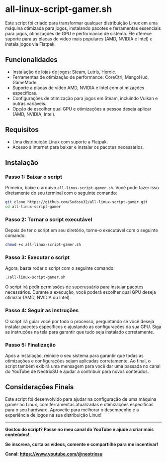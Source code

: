 
# all-linux-script-gamer.sh

Este script foi criado para transformar qualquer distribuição Linux em uma máquina otimizada para jogos, instalando pacotes e ferramentas essenciais para jogos, otimizações de GPU e performance de sistema. Ele oferece suporte para as placas de vídeo mais populares (AMD, NVIDIA e Intel) e instala jogos via Flatpak.

## Funcionalidades

- Instalação de lojas de jogos: Steam, Lutris, Heroic.
- Ferramentas de otimização de performance: CoreCtrl, MangoHud, GameMode.
- Suporte a placas de vídeo AMD, NVIDIA e Intel com otimizações específicas.
- Configurações de otimização para jogos em Steam, incluindo Vulkan e outras variáveis.
- Opção de escolher qual GPU e otimizações a pessoa deseja aplicar (AMD, NVIDIA, Intel).

## Requisitos

- Uma distribuição Linux com suporte a Flatpak.
- Acesso à internet para baixar e instalar os pacotes necessários.

## Instalação

### Passo 1: Baixar o script

Primeiro, baixe o arquivo `all-linux-script-gamer.sh`. Você pode fazer isso diretamente do seu terminal com o seguinte comando:

```bash
git clone https://github.com/Sudosu32/all-linux-script-gamer.git
cd all-linux-script-gamer
```

### Passo 2: Tornar o script executável

Depois de ter o script em seu diretório, torne-o executável com o seguinte comando:

```bash
chmod +x all-linux-script-gamer.sh
```

### Passo 3: Executar o script

Agora, basta rodar o script com o seguinte comando:

```bash
./all-linux-script-gamer.sh
```

O script irá pedir permissões de superusuário para instalar pacotes necessários. Durante a execução, você poderá escolher qual GPU deseja otimizar (AMD, NVIDIA ou Intel).

### Passo 4: Seguir as instruções

O script irá guiar você por todo o processo, perguntando se você deseja instalar pacotes específicos e ajustando as configurações da sua GPU. Siga as instruções na tela para garantir que tudo seja instalado corretamente.

### Passo 5: Finalização

Após a instalação, reinicie o seu sistema para garantir que todas as otimizações e configurações sejam aplicadas corretamente. Ao final, o script também exibirá uma mensagem para você dar uma passada no canal do YouTube de NeotrixSU e ajudar a contribuir para novos conteúdos.

## Considerações Finais

Este script foi desenvolvido para ajudar na configuração de uma máquina gamer no Linux, com ferramentas atualizadas e otimizações específicas para o seu hardware. Aproveite para melhorar o desempenho e a experiência de jogos na sua distribuição Linux!

---

**Gostou do script? Passe no meu canal do YouTube e ajude a criar mais conteúdos!**

**Se inscreva, curta os vídeos, comente e compartilhe para me incentivar!**

**Canal: https://www.youtube.com/@neotrixsu**
